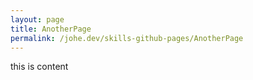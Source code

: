 ```yaml
---
layout: page
title: AnotherPage
permalink: /johe.dev/skills-github-pages/AnotherPage
---
```


this is content
